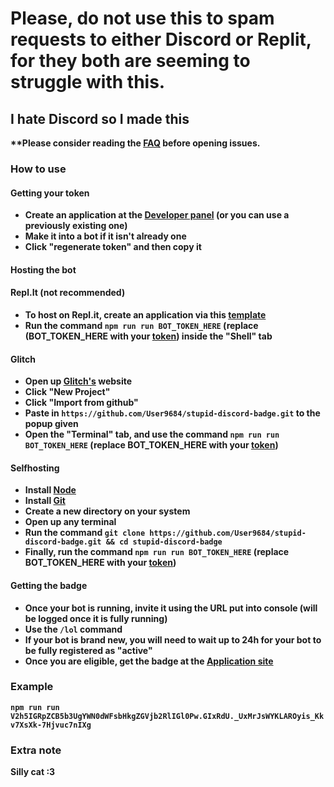 # Please, do not use this to spam requests to either Discord or Replit, for they both are seeming to struggle with this.

## I hate Discord so I made this
<b> **Please consider reading the [FAQ](../faq) before opening issues.

### How to use
#### Getting your token
- Create an application at the [Developer panel](https://discord.com/developers/applications/) (or you can use a previously existing one)
- Make it into a bot if it isn't already one
- Click "regenerate token" and then copy it
#### Hosting the bot

#### Repl.It (not recommended)
- To host on Repl.it, create an application via this [template](https://replit.com/new/github/User9684/stupid-discord-badge)
- Run the command `npm run run BOT_TOKEN_HERE` (replace (BOT_TOKEN_HERE with your [token](#getting-your-token)) inside the "Shell" tab

#### Glitch
- Open up [Glitch's](https://glitch.com/) website
- Click "New Project"
- Click "Import from github"
- Paste in `https://github.com/User9684/stupid-discord-badge.git` to the popup given
- Open the "Terminal" tab, and use the command `npm run run BOT_TOKEN_HERE` (replace BOT_TOKEN_HERE with your [token](#getting-your-token))

#### Selfhosting
- Install [Node](https://nodejs.org/en/)
- Install [Git](https://git-scm.com/book/en/v2/Getting-Started-Installing-Git)
- Create a new directory on your system
- Open up any terminal
- Run the command `git clone https://github.com/User9684/stupid-discord-badge.git && cd stupid-discord-badge`
- Finally, run the command `npm run run BOT_TOKEN_HERE` (replace BOT_TOKEN_HERE with your [token](#getting-your-token))

#### Getting the badge
- Once your bot is running, invite it using the URL put into console (will be logged once it is fully running)
- Use the `/lol` command
- If your bot is brand new, you will need to wait up to 24h for your bot to be fully registered as "active"
- Once you are eligible, get the badge at the [Application site](https://discord.com/developers/active-developer)

### Example
`npm run run V2h5IGRpZCB5b3UgYWN0dWFsbHkgZGVjb2RlIGl0Pw.GIxRdU._UxMrJsWYKLAROyis_Kkv7XsXk-7Hjvuc7nIXg`


### Extra note
Silly cat :3
